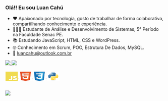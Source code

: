 ### Olá!! Eu sou Luan Cahú 

- ♥ Apaixonado por tecnologia, gosto de trabalhar de forma colaborativa, compartilhando conhecimento e experiência.
- 👨🏻‍💻 Estudante de Análise e Desenvolvimento de Sistemas, 5° Período na Faculdade Senac PE.
- 📚 Estudando JavaScript, HTML, CSS e WordPress.
- 🤓 Conhecimento em Scrum, POO, Estrutura De Dados, MySQL.
- 📧 luancahu@outlook.com.br
 <div>
  <a href="https://github.com/luancahus">
  <img height="180em" src="https://github-readme-stats.vercel.app/api?username=luancahus&show_icons=true&theme=radical&include_all_commits=true&count_private=true"/>
  <img height="180em" src="https://github-readme-stats.vercel.app/api/top-langs/?username=luancahus&layout=compact&langs_count=7&theme=radical"/>
</div>
  <div style="display: inline_block"><br>
  <img align="center" alt="Luan-Js" height="30" width="40" src="https://raw.githubusercontent.com/devicons/devicon/master/icons/javascript/javascript-plain.svg">
  <img align="center" alt="Luan-HTML" height="30" width="40" src="https://raw.githubusercontent.com/devicons/devicon/master/icons/html5/html5-original.svg">
  <img align="center" alt="Luan-CSS" height="30" width="40" src="https://raw.githubusercontent.com/devicons/devicon/master/icons/css3/css3-original.svg">
  <img align="center" alt="Luan-Python" height="30" width="40" src="https://raw.githubusercontent.com/devicons/devicon/master/icons/python/python-original.svg">
 </div>
  
  ##
  
  <div> 
 <a href="https://www.linkedin.com/in/luan-cah%C3%BA/" target="_blank"><img src="https://img.shields.io/badge/-LinkedIn-%230077B5?style=for-the-badge&logo=linkedin&logoColor=white" target="_blank"></a> 
  
  </div>
   
